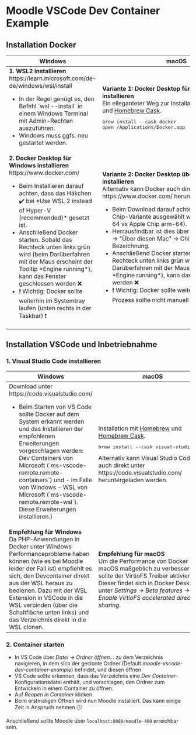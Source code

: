 # Moodle VSCode Dev Container Example

## Installation Docker

<table>
  <thead>
    <tr>
      <th>Windows</th>
      <th>macOS</th>
    </tr>
  </thead>
  <tbody>
    <tr>
      <td><strong>1. WSL2 installieren</strong><br>https://learn.microsoft.com/de-de/windows/wsl/install
<ul><li>In der Regel genügt es, den Befehl `wsl --install` in einem Windows Terminal mit Admin-Rechten auszuführen.</li>
  <li>Windows muss ggfs. neu gestartet werden.</li></ul>
</td>
      <td><strong>Variante 1: Docker Desktop für Mac mit brew installieren</strong><br>Ein elleganteter Weg zur Installation ist mit <a href="http://brew.sh">Homebrew</a> und <a href="http://caskroom.io/">Homebrew Cask</a>.
        <div class="highlight highlight-source-shell" dir="auto"><pre>brew install --cask docker     # Installiert Docker <br>open /Applications/Docker.app  # Startet Docker</pre></div></td>
    </tr>
    <tr>
      <td>  <strong>2. Docker Desktop für Windows installieren</strong><br>
  https://www.docker.com/
<ul><li>Beim Installieren darauf achten, dass das Häkchen ✔️ bei *Use WSL 2 instead of Hyper-V (recommended)* gesetzt ist.</li>
<li>Anschließend Docker starten. Sobald das Rechteck unten links grün wird (beim Darüberfahren mit der Maus erscheint der Tooltip *Engine running*),
  kann das Fenster geschlossen werden ❌</li>
 <li>❗ Wichtig: Docker sollte weiterhin im Systemtray laufen (unten rechts in der Taskbar) ❗</li></ul></td>
      <td><strong>Variante 2: Docker Desktop über Download installieren</strong><br>Alternativ kann Docker auch direkt unter https://www.docker.com/ heruntergeladen werden.<br>
      <ul><li>Beim Download darauf achten, dass die richtige Chip-Variante ausgewählt wird (Intel Chip amd-64 vs Apple Chip arm-64).</li>
        <li>Herrausfindbar ist dies über das Apple-Menü () -> "Über diesen Mac" -> Chip / Prozessor Bezeichnung.</li>
        <li>Anschließend Docker starten. Sobald das Rechteck unten links grün wird (beim Darüberfahren mit der Maus erscheint der Tooltip *Engine running*), kann das Fenster geschlossen werden ❌</li>
<li> ❗ Wichtig: Docker sollte weiterhin laufen und der Prozess sollte nicht manuell beendet werden ❗</li></td>
    </tr>
  </tbody>
</table>



## Installation VSCode und Inbetriebnahme

### 1. Visual Studio Code installieren

<table>
  <thead>
    <tr>
      <th>Windows</th>
      <th>macOS</th>
    </tr>
  </thead>
  <tbody>
    <tr>
      <td>Download unter <href="https://code.visualstudio.com/">https://code.visualstudio.com/</a><br>
<ul><li> Beim Starten von VS Code sollte Docker auf dem System erkannt werden und das Installieren der empfohlenen Erweiterungen vorgeschlagen werden:
Dev Containers von Microsoft (`ms-vscode-remote.remote-containers`) und - im Falle von Windows - WSL von Microsoft (`ms-vscode-remote.remote-wsl`). Diese Erweiterungen installieren.)</li></td>
      <td>Installation mit <a href="http://brew.sh">Homebrew</a> und <a href="http://caskroom.io/">Homebrew Cask</a>.
        <div class="highlight highlight-source-shell" dir="auto"><pre>brew install --cask visual-studio-code</pre></div>
        Alternativ kann Visual Studio Code auch direkt unter https://code.visualstudio.com/ heruntergeladen werden. </td>
    </tr>
    <tr>
      <td><strong>Empfehlung für Windows</strong><br>Da PHP-Anwendungen in Docker unter Windows Performanceprobleme haben können (wie es bei Moodle leider der Fall ist) empfiehlt es sich, den Devcontainer direkt aus der WSL heraus zu bedienen. Dazu mit der WSL Extension in VSCode in die WSL verbinden (über die Schaltfläche unten links) und das Verzeichnis direkt in die WSL clonen.</td>
      <td><strong>Empfehlung für macOS</strong><br>Um die Performance von Docker unter macOS maßgeblich zu verbessern sollte der VirtioFS Treiber aktiviert sein. Dieser findet sich in Docker Desktop unter <i>Settings -> Beta features -> Enable VirtioFS accelerated directory sharing</i>.</td>
    </tr>
  </tbody>
</table>

### 2. Container starten
* In VS Code über *Datei &rarr; Ordner öffnen...* zu dem Verzeichnis navigieren, in dem sich der geclonte Ordner (Default *moodle-vscode-dev-container-example*) befindet, und diesen öffnen
* VS Code sollte erkennen, dass das Verzeichnis eine *Dev Container*-Konfigurationsdatei enthält, und vorschlagen, den Ordner zum Entwickeln in einem Container zu öffnen.
* Auf *Reopen in Container* klicken.
* Beim erstmaligen Öffnen wird nun Moodle installiert. Das kann einige Zeit in Anspruch nehmen 🕒

Anschließend sollte Moodle über `localhost:8080/moodle-400` erreichbar sein.
